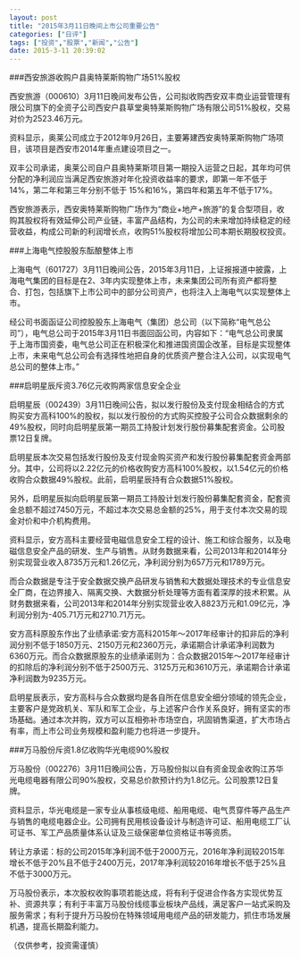 ```yaml
---
layout: post
title: "2015年3月11日晚间上市公司重要公告"
categories: ["日评"]
tags: ["投资","股票","新闻","公告"]
date: 2015-3-11 20:39:02
---
```

###西安旅游收购户县奥特莱斯购物广场51%股权

西安旅游（000610）3月11日晚间发布公告，公司拟收购西安双丰商业运营管理有限公司旗下的全资子公司西安户县草堂奥特莱斯购物广场有限公司51%股权，交易对价为2523.46万元。

资料显示，奥莱公司成立于2012年9月26日，主要筹建西安奥特莱斯购物广场项目，该项目是西安市2014年重点建设项目之一。

双丰公司承诺，奥莱公司自户县奥特莱斯项目第一期投入运营之日起，其年均可供分配的净利润应当满足西安旅游对年化投资收益率的要求，即第一年不低于14%，第二年和第三年分别不低于 15%和16%，第四年和第五年不低于17%。

西安旅游表示，西安奥特莱斯购物广场作为“商业+地产+旅游”的复合型项目，收购其股权将有效延伸公司产业链，丰富产品结构，为公司的未来增加持续稳定的经营收益，构成公司新的利润增长点，收购51%股权将增加公司本期长期股权投资。

###上海电气控股股东酝酿整体上市

上海电气（601727）3月11日晚间公告，2015年3月11日，上证报报道中披露，上海电气集团的目标是在2、3年内实现整体上市，未来集团公司所有资产都将整合、打包，包括旗下上市公司中的部分公司资产，也将注入上海电气以实现整体上市。

经公司书面函证公司控股股东上海电气（集团）总公司（以下简称“电气总公司”），电气总公司于2015年3月11日书面回函公司，内容如下：“电气总公司隶属于上海市国资委，电气总公司正在积极深化和推进国资国企改革，目标是实现整体上市，未来电气总公司会有选择性地把自身的优质资产整合注入公司，以实现电气总公司的整体上市。”

###启明星辰斥资3.76亿元收购两家信息安全企业

启明星辰（002439）3月11日晚间公告，拟以发行股份及支付现金相结合的方式购买安方高科100%的股权，拟以发行股份的方式购买控股子公司合众数据剩余的49%股权，同时向启明星辰第一期员工持股计划发行股份募集配套资金。公司股票12日复牌。

启明星辰本次交易包括发行股份及支付现金购买资产和发行股份募集配套资金两部分。其中，公司将以2.22亿元的价格收购安方高科100%股权，以1.54亿元的价格收购合众数据49%股权。此前，启明星辰持有合众数据51%股权。

另外，启明星辰拟向启明星辰第一期员工持股计划发行股份募集配套资金，配套资金总额不超过7450万元，不超过本次交易总金额的25%，用于支付本次交易的现金对价和中介机构费用。

资料显示，安方高科主要经营电磁信息安全工程的设计、施工和综合服务，以及电磁信息安全产品的研发、生产与销售。从财务数据来看，公司2013年和2014年分别实现营业收入8735万元和1.26亿元，净利润分别为657万元和1789万元。

而合众数据是专注于安全数据交换产品研发与销售和大数据处理技术的专业信息安全厂商，在边界接入、隔离交换、大数据分析处理等方面有着深厚的技术积累。从财务数据来看，公司2013年和2014年分别实现营业收入8823万元和1.09亿元，净利润分别为-405.71万元和2710.71万元。

安方高科原股东作出了业绩承诺:安方高科2015年～2017年经审计的扣非后的净利润分别不低于1850万元、2150万元和2360万元，承诺期合计承诺净利润数为6360万元。而合众数据原股东的业绩承诺则为：合众数据2015年～2017年经审计的扣除后的净利润分别不低于2500万元、3125万元和3610万元，承诺期合计承诺净利润数为9235万元。

启明星辰表示，安方高科与合众数据均是各自所在信息安全细分领域的领先企业，主要客户是党政机关、军队和军工企业，与上述客户合作关系良好，拥有坚实的市场基础。通过本次并购，双方可以互相弥补市场空白，巩固销售渠道，扩大市场占有率，而上市公司业务规模和盈利能力也将进一步提升。

###万马股份斥资1.8亿收购华光电缆90%股权

万马股份（002276）3月11日晚间公告，万马股份拟以自有资金现金收购江苏华光电缆电器有限公司90%股权，交易总价款预计约为1.8亿元。公司股票12日复牌。

资料显示，华光电缆是一家专业从事核级电缆、船用电缆、电气贯穿件等产品生产与销售的电缆电器企业。公司拥有民用核设备设计与制造许可证、船用电缆工厂认可证书、军工产品质量体系认证及三级保密单位资格证书等资质。

转让方承诺：标的公司2015年净利润不低于2000万元，2016年净利润较2015年增长不低于20%且不低于2400万元，2017年净利润较2016年增长不低于25%且不低于3000万元。

万马股份表示，本次股权收购事项若能达成，将有利于促进合作各方实现优势互补、资源共享；有利于丰富万马股份线缆事业板块产品线，满足客户一站式采购及服务需求；有利于提升万马股份在特殊领域用电缆产品的研发能力，抓住市场发展机遇，提高长期盈利能力。

（仅供参考，投资需谨慎）
